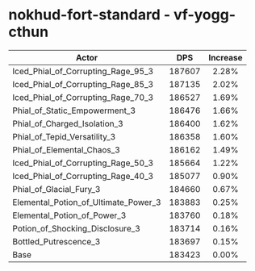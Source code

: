 # nokhud-fort-standard - vf-yogg-cthun
| Actor | DPS | Increase |
|---|:---:|:---:|
|Iced_Phial_of_Corrupting_Rage_95_3|187607|2.28%|
|Iced_Phial_of_Corrupting_Rage_85_3|187135|2.02%|
|Iced_Phial_of_Corrupting_Rage_70_3|186527|1.69%|
|Phial_of_Static_Empowerment_3|186476|1.66%|
|Phial_of_Charged_Isolation_3|186400|1.62%|
|Phial_of_Tepid_Versatility_3|186358|1.60%|
|Phial_of_Elemental_Chaos_3|186162|1.49%|
|Iced_Phial_of_Corrupting_Rage_50_3|185664|1.22%|
|Iced_Phial_of_Corrupting_Rage_40_3|185077|0.90%|
|Phial_of_Glacial_Fury_3|184660|0.67%|
|Elemental_Potion_of_Ultimate_Power_3|183883|0.25%|
|Elemental_Potion_of_Power_3|183760|0.18%|
|Potion_of_Shocking_Disclosure_3|183714|0.16%|
|Bottled_Putrescence_3|183697|0.15%|
|Base|183423|0.00%|
